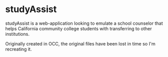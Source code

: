 # studyAssist

studyAssist is a web-application looking to emulate a school counselor that helps California community college students with transferring to other institutions.

Originally created in OCC, the original files have been lost in time so I'm recreating it.